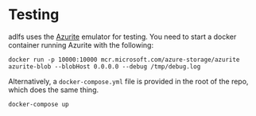 # Testing

adlfs uses the [Azurite][azurite] emulator for testing.
You need to start a docker container running Azurite with the following:

    docker run -p 10000:10000 mcr.microsoft.com/azure-storage/azurite azurite-blob --blobHost 0.0.0.0 --debug /tmp/debug.log 

Alternatively, a `docker-compose.yml` file is provided in the root of the repo, which does the same thing.

    docker-compose up

[azurite]: https://github.com/Azure/Azurite